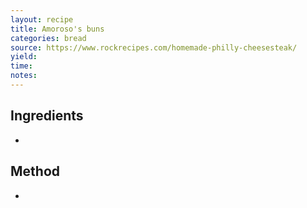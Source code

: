 ```yaml
---
layout: recipe
title: Amoroso's buns
categories: bread
source: https://www.rockrecipes.com/homemade-philly-cheesesteak/
yield: 
time: 
notes: 
---
```


## Ingredients
- 

## Method
- 
